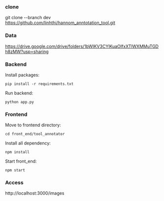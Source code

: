 ### clone
git clone --branch dev https://github.com/linhthi/hannom_anntotation_tool.git

### Data
https://drive.google.com/drive/folders/1bWIKV3CYlKuaOIfxXTlWXMMuTGDh8zMW?usp=sharing

### Backend
Install packages:
```
pip install -r requirements.txt
```
Run backend:
```
python app.py
```

### Frontend
Move to frontend directory:
```
cd front_end/tool_annotator
```
Install all dependency:
```
npm install
```
Start front_end:
```
npm start
```

### Access
http://localhost:3000/images
